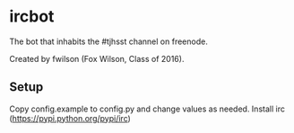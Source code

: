 ircbot
======

The bot that inhabits the #tjhsst channel on freenode.

Created by fwilson (Fox Wilson, Class of 2016).

Setup
-----
Copy config.example to config.py and change values as needed.
Install irc (https://pypi.python.org/pypi/irc)
